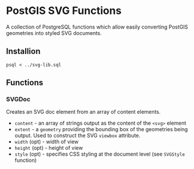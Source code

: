 # PostGIS SVG Functions

A collection of PostgreSQL functions which allow easily converting PostGIS geometries into styled SVG documents.

## Installion

```
psql < ../svg-lib.sql
```

## Functions

### SVGDoc

Creates an SVG doc element from an array of content elements.  

* `content` - an array of strings output as the content of the `<svg>` element
* `extent` - a `geometry` providing the bounding box of the geometries being output.
    Used to construct the SVG `viewbox` attribute.  
* `width` (opt) - width of view
* `height` (opt) - height of view
* `style` (opt) - specifies CSS styling at the document level (see `SVGStyle` function)
  
